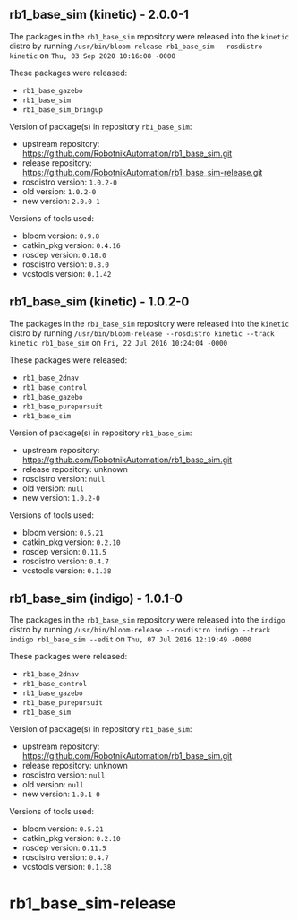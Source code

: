 ## rb1_base_sim (kinetic) - 2.0.0-1

The packages in the `rb1_base_sim` repository were released into the `kinetic` distro by running `/usr/bin/bloom-release rb1_base_sim --rosdistro kinetic` on `Thu, 03 Sep 2020 10:16:08 -0000`

These packages were released:
- `rb1_base_gazebo`
- `rb1_base_sim`
- `rb1_base_sim_bringup`

Version of package(s) in repository `rb1_base_sim`:

- upstream repository: https://github.com/RobotnikAutomation/rb1_base_sim.git
- release repository: https://github.com/RobotnikAutomation/rb1_base_sim-release.git
- rosdistro version: `1.0.2-0`
- old version: `1.0.2-0`
- new version: `2.0.0-1`

Versions of tools used:

- bloom version: `0.9.8`
- catkin_pkg version: `0.4.16`
- rosdep version: `0.18.0`
- rosdistro version: `0.8.0`
- vcstools version: `0.1.42`


## rb1_base_sim (kinetic) - 1.0.2-0

The packages in the `rb1_base_sim` repository were released into the `kinetic` distro by running `/usr/bin/bloom-release --rosdistro kinetic --track kinetic rb1_base_sim` on `Fri, 22 Jul 2016 10:24:04 -0000`

These packages were released:
- `rb1_base_2dnav`
- `rb1_base_control`
- `rb1_base_gazebo`
- `rb1_base_purepursuit`
- `rb1_base_sim`

Version of package(s) in repository `rb1_base_sim`:

- upstream repository: https://github.com/RobotnikAutomation/rb1_base_sim.git
- release repository: unknown
- rosdistro version: `null`
- old version: `null`
- new version: `1.0.2-0`

Versions of tools used:

- bloom version: `0.5.21`
- catkin_pkg version: `0.2.10`
- rosdep version: `0.11.5`
- rosdistro version: `0.4.7`
- vcstools version: `0.1.38`


## rb1_base_sim (indigo) - 1.0.1-0

The packages in the `rb1_base_sim` repository were released into the `indigo` distro by running `/usr/bin/bloom-release --rosdistro indigo --track indigo rb1_base_sim --edit` on `Thu, 07 Jul 2016 12:19:49 -0000`

These packages were released:
- `rb1_base_2dnav`
- `rb1_base_control`
- `rb1_base_gazebo`
- `rb1_base_purepursuit`
- `rb1_base_sim`

Version of package(s) in repository `rb1_base_sim`:

- upstream repository: https://github.com/RobotnikAutomation/rb1_base_sim.git
- release repository: unknown
- rosdistro version: `null`
- old version: `null`
- new version: `1.0.1-0`

Versions of tools used:

- bloom version: `0.5.21`
- catkin_pkg version: `0.2.10`
- rosdep version: `0.11.5`
- rosdistro version: `0.4.7`
- vcstools version: `0.1.38`


# rb1_base_sim-release